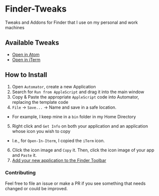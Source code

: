 # Finder-Tweaks
Tweaks and Addons for Finder that I use on my personal and work machines

## Available Tweaks
- [Open in Atom](./Open-In-Atom/ABOUT.md)
- [Open in iTerm](./Open-In-iTerm/ABOUT.md)

## How to Install
1. Open `Automator`, create a new Application
2. Search for `Run from AppleScript` and drag it into the main window
3. Copy & Paste the appropriate `AppleScript` code into Automator, replacing the template code
4. `File` -> `Save...` -> Name and save in a safe location.
  - For example, I keep mine in a `bin` folder in my Home Directory
5. Right click and `Get Info` on both your application and an application whose icon you wish to copy
  - I.e., for `Open-In-Iterm`, I copied the `iTerm` icon.
6. Click the icon image and `Copy` it. Then, click the icon image of your app and `Paste` it.
7. [Add your new application to the Finder Toolbar](https://support.apple.com/guide/mac-help/customize-finder-toolbar-sidebar-mac-mchlp3011/mac)

### Contributing
Feel free to file an issue or make a PR if you see something that needs changed or could be improved.
